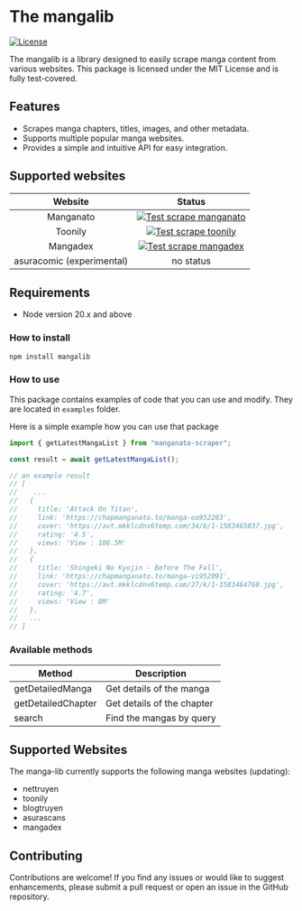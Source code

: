 # The mangalib

[![License](https://img.shields.io/badge/license-MIT-blue)](https://opensource.org/licenses/MIT)

The mangalib is a library designed to easily scrape manga content from various websites. This package is licensed under the MIT License and is fully test-covered.

## Features

- Scrapes manga chapters, titles, images, and other metadata.
- Supports multiple popular manga websites.
- Provides a simple and intuitive API for easy integration.

## Supported websites

|        **Website**        |                                                                                           **Status**                                                                                           |
| :-----------------------: | :--------------------------------------------------------------------------------------------------------------------------------------------------------------------------------------------: |
|         Manganato         | [![Test scrape manganato](https://github.com/AkioSarkiz/mangalib/actions/workflows/manganato-test.yml/badge.svg)](https://github.com/AkioSarkiz/mangalib/actions/workflows/manganato-test.yml) |
|          Toonily          |    [![Test scrape toonily](https://github.com/AkioSarkiz/mangalib/actions/workflows/toonily-test.yml/badge.svg)](https://github.com/AkioSarkiz/mangalib/actions/workflows/toonily-test.yml)    |
|         Mangadex          |  [![Test scrape mangadex](https://github.com/AkioSarkiz/mangalib/actions/workflows/mangadex-test.yml/badge.svg)](https://github.com/AkioSarkiz/mangalib/actions/workflows/mangadex-test.yml)   |
| asuracomic (experimental) |                                                                                           no status                                                                                            |

## Requirements

- Node version 20.x and above

### How to install

```bash
npm install mangalib
```

### How to use

This package contains examples of code that you can use and modify. They are located in `examples` folder.

Here is a simple example how you can use that package

```typescript
import { getLatestMangaList } from "manganato-scraper";

const result = await getLatestMangaList();

// an example result
// [
//    ...
//   {
//     title: 'Attack On Titan',
//     link: 'https://chapmanganato.to/manga-oa952283',
//     cover: 'https://avt.mkklcdnv6temp.com/34/b/1-1583465037.jpg',
//     rating: '4.5',
//     views: 'View : 106.5M'
//   },
//   {
//     title: 'Shingeki No Kyojin - Before The Fall',
//     link: 'https://chapmanganato.to/manga-vi952091',
//     cover: 'https://avt.mkklcdnv6temp.com/27/k/1-1583464768.jpg',
//     rating: '4.7',
//     views: 'View : 8M'
//   },
//   ...
// ]
```

### Available methods

| Method             | Description                |
| ------------------ | -------------------------- |
| getDetailedManga   | Get details of the manga   |
| getDetailedChapter | Get details of the chapter |
| search             | Find the mangas by query   |

## Supported Websites

The manga-lib currently supports the following manga websites (updating):

- nettruyen
- toonily
- blogtruyen
- asurascans
- mangadex

## Contributing

Contributions are welcome! If you find any issues or would like to suggest enhancements, please submit a pull request or open an issue in the GitHub repository.
